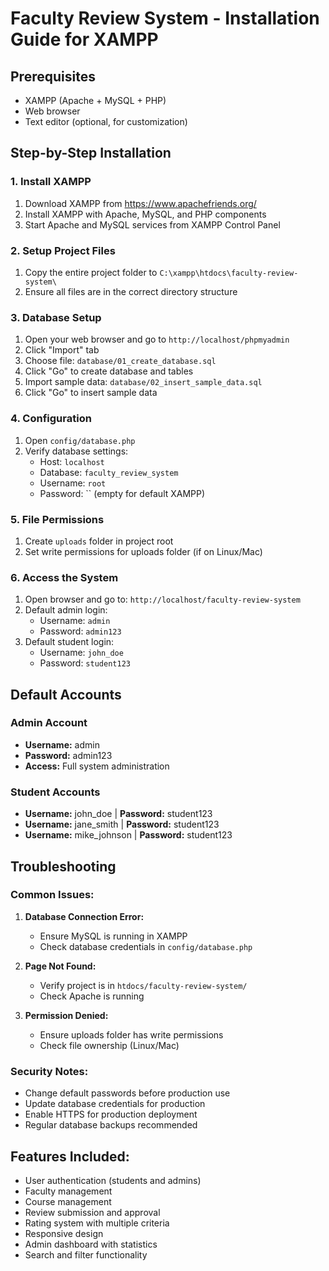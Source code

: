 # Faculty Review System - Installation Guide for XAMPP

## Prerequisites
- XAMPP (Apache + MySQL + PHP)
- Web browser
- Text editor (optional, for customization)

## Step-by-Step Installation

### 1. Install XAMPP
1. Download XAMPP from https://www.apachefriends.org/
2. Install XAMPP with Apache, MySQL, and PHP components
3. Start Apache and MySQL services from XAMPP Control Panel

### 2. Setup Project Files
1. Copy the entire project folder to `C:\xampp\htdocs\faculty-review-system\`
2. Ensure all files are in the correct directory structure

### 3. Database Setup
1. Open your web browser and go to `http://localhost/phpmyadmin`
2. Click "Import" tab
3. Choose file: `database/01_create_database.sql`
4. Click "Go" to create database and tables
5. Import sample data: `database/02_insert_sample_data.sql`
6. Click "Go" to insert sample data

### 4. Configuration
1. Open `config/database.php`
2. Verify database settings:
   - Host: `localhost`
   - Database: `faculty_review_system`
   - Username: `root`
   - Password: `` (empty for default XAMPP)

### 5. File Permissions
1. Create `uploads` folder in project root
2. Set write permissions for uploads folder (if on Linux/Mac)

### 6. Access the System
1. Open browser and go to: `http://localhost/faculty-review-system`
2. Default admin login:
   - Username: `admin`
   - Password: `admin123`
3. Default student login:
   - Username: `john_doe`
   - Password: `student123`

## Default Accounts

### Admin Account
- **Username:** admin
- **Password:** admin123
- **Access:** Full system administration

### Student Accounts
- **Username:** john_doe | **Password:** student123
- **Username:** jane_smith | **Password:** student123
- **Username:** mike_johnson | **Password:** student123

## Troubleshooting

### Common Issues:
1. **Database Connection Error:**
   - Ensure MySQL is running in XAMPP
   - Check database credentials in `config/database.php`

2. **Page Not Found:**
   - Verify project is in `htdocs/faculty-review-system/`
   - Check Apache is running

3. **Permission Denied:**
   - Ensure uploads folder has write permissions
   - Check file ownership (Linux/Mac)

### Security Notes:
- Change default passwords before production use
- Update database credentials for production
- Enable HTTPS for production deployment
- Regular database backups recommended

## Features Included:
- User authentication (students and admins)
- Faculty management
- Course management
- Review submission and approval
- Rating system with multiple criteria
- Responsive design
- Admin dashboard with statistics
- Search and filter functionality
